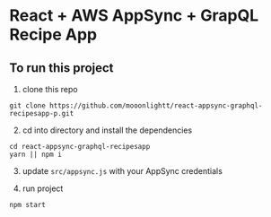 # React + AWS AppSync + GrapQL Recipe App 

## To run this project

1. clone this repo    

```
git clone https://github.com/mooonlightt/react-appsync-graphql-recipesapp-p.git
```

2. cd into directory and install the dependencies    

```
cd react-appsync-graphql-recipesapp
yarn || npm i
```

3. update `src/appsync.js` with your AppSync credentials    

4. run project

```
npm start
```

